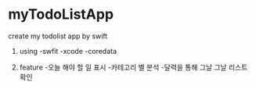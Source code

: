 # myTodoListApp
create my todolist app by swift

1. using
-swfit
-xcode
-coredata

2. feature
-오늘 해야 할 일 표시
-카테고리 별 분석
-달력을 통해 그날 그날 리스트 확인 
